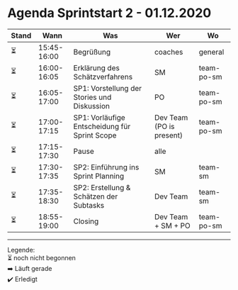 # Agenda Sprintstart 2 - 01.12.2020 #




| Stand | Wann        | Was                                           | Wer                      | Wo         |
| ----- | ----------- | --------------------------------------------- | ------------------------ | ---------- |
| ⏳     | 15:45-16:00 | Begrüßung                                     | coaches                  | general    |
| ⏳     | 16:00-16:05 | Erklärung des Schätzverfahrens                | SM                       | team-po-sm |
| ⏳     | 16:05-17:00 | SP1: Vorstellung der Stories und Diskussion   | PO                       | team-po-sm |
| ⏳     | 17:00-17:15 | SP1: Vorläufige Entscheidung für Sprint Scope | Dev Team (PO is present) | team-po-sm |
| ⏳     | 17:15-17:30 | Pause                                         | alle                     |            |
| ⏳     | 17:30-17:35 | SP2: Einführung ins Sprint Planning           | SM                       | team-sm    |
| ⏳     | 17:35-18:30 | SP2: Erstellung & Schätzen der Subtasks       | Dev Team                 | team-sm    |
| ⏳     | 18:55-19:00 | Closing                                       | Dev Team + SM + PO       | team-po-sm |

---
Legende:  
⏳ noch nicht begonnen  
➡️ Läuft gerade  
✔️ Erledigt
